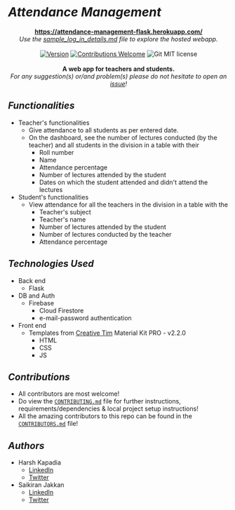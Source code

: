 # ***Attendance Management***
<p align="center">
   <a href="https://attendance-management-flask.herokuapp.com/"><b>https://attendance-management-flask.herokuapp.com/</b></a>
   <br />
   <i>Use the <a href="https://github.com/HarshKapadia2/attendance_management/blob/master/sample_log_in_details.md">sample_log_in_details.md</a> file to explore the hosted webapp.</i>
   <br />
   <br />
   <a href="#"><img alt="Version" src="https://img.shields.io/badge/version-1.0.1-green?style=flat-square"></a>
   <a href="https://github.com/HarshKapadia2/attendance_management/blob/master/CONTRIBUTING.md"><img alt="Contributions Welcome" src="https://img.shields.io/badge/contributions-welcome-green?style=flat-square"></a>
   <img alt="Git MIT license" src="https://img.shields.io/github/license/HarshKapadia2/git_basics?style=flat-square">
   <br />
   <br />
   <b>A web app for teachers and students.</b>
   <br />
   <i>For any suggestion(s) or/and problem(s) please do not hesitate to open an <a href="https://github.com/HarshKapadia2/attendance_management/issues">issue</a>!</i>
</p>

## ***Functionalities***
- Teacher's functionalities
   - Give attendance to all students as per entered date.
   - On the dashboard, see the number of lectures conducted (by the teacher) and all students in the division in a table with their
      - Roll number
      - Name
      - Attendance percentage
      - Number of lectures attended by the student
      - Dates on which the student attended and didn't attend the lectures
- Student's functionalities
   - View attendance for all the teachers in the division in a table with the
      - Teacher's subject
      - Teacher's name
      - Number of lectures attended by the student
      - Number of lectures conducted by the teacher
      - Attendance percentage
      
## ***Technologies Used***
- Back end
   - Flask
- DB and Auth
   - Firebase
      - Cloud Firestore
      - e-mail-password authentication
- Front end
   - Templates from [Creative Tim](https://www.creative-tim.com/) Material Kit PRO - v2.2.0
      - HTML
      - CSS
      - JS

## ***Contributions***
- All contributors are most welcome!
- Do view the [`CONTRIBUTING.md`](https://github.com/HarshKapadia2/attendance_management/blob/master/CONTRIBUTING.md) file for further instructions, requirements/dependencies & local project setup instructions!
- All the amazing contributors to this repo can be found in the [`CONTRIBUTORS.md`](https://github.com/HarshKapadia2/attendance_management/blob/master/CONTRIBUTORS.md) file!

## ***Authors***
- Harsh Kapadia
   - [LinkedIn](https://www.linkedin.com/in/harsh-kapadia-426999175/)
   - [Twitter](https://twitter.com/harshgkapadia)
- Saikiran Jakkan
   - [LinkedIn](https://www.linkedin.com/in/saikiran-jakkan-939b2a190/)
   - [Twitter](https://twitter.com/saiki_93)
